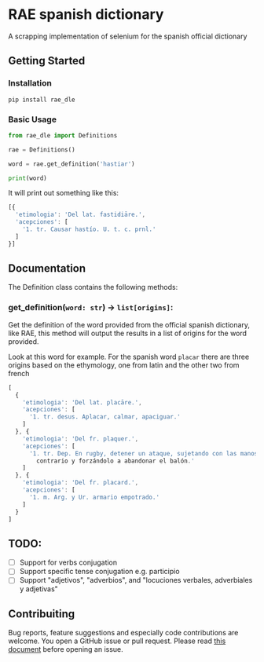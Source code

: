 # RAE spanish dictionary
A scrapping implementation of selenium for the spanish official dictionary

## Getting Started

### Installation

`pip install rae_dle`

### Basic Usage

```python
from rae_dle import Definitions

rae = Definitions()

word = rae.get_definition('hastiar')

print(word)
```

It will print out something like this:

```js
[{
  'etimologia': 'Del lat. fastidiāre.',
  'acepciones': [
    '1. tr. Causar hastío. U. t. c. prnl.'
  ]
}]
```

## Documentation

The Definition class contains the following methods:

### get_definition(`word: str`) -> `list[origins]`:

Get the definition of the word provided from the official spanish dictionary, like RAE, this method
will output the results in a list of origins for the word provided.

Look at this word for example. For the spanish word `placar` there are three
origins based on the ethymology, one from latin and the other two from french

```js
[
  {
    'etimologia': 'Del lat. placāre.',
    'acepciones': [
      '1. tr. desus. Aplacar, calmar, apaciguar.'
    ]
  }, {
    'etimologia': 'Del fr. plaquer.',
    'acepciones': [
      '1. tr. Dep. En rugby, detener un ataque, sujetando con las manos al
        contrario y forzándolo a abandonar el balón.'
    ]
  }, {
    'etimologia': 'Del fr. placard.',
    'acepciones': [
      '1. m. Arg. y Ur. armario empotrado.'
    ]
  }
]
```

## TODO:
- [ ] Support for verbs conjugation
- [ ] Support specific tense conjugation e.g. participio
- [ ] Support "adjetivos", "adverbios", and "locuciones verbales, adverbiales
   y adjetivas"

## Contribuiting
Bug reports, feature suggestions and especially code contributions are welcome. You open a GitHub issue or pull
request. Please read [this document](CONTRIBUTING.md) before opening an issue.
